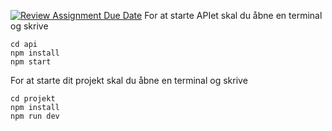 [![Review Assignment Due Date](https://classroom.github.com/assets/deadline-readme-button-22041afd0340ce965d47ae6ef1cefeee28c7c493a6346c4f15d667ab976d596c.svg)](https://classroom.github.com/a/p19L-FIu)
For at starte APIet skal du åbne en terminal og skrive

```
cd api
npm install
npm start
```

For at starte dit projekt skal du åbne en terminal og skrive

```
cd projekt
npm install
npm run dev
```